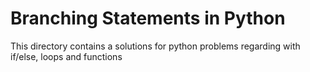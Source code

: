 # Branching Statements in Python

This directory contains a solutions for python problems regarding with if/else, loops and functions
